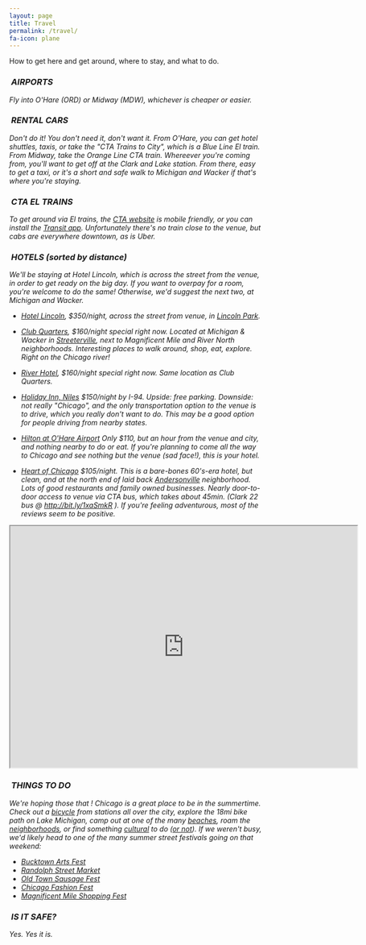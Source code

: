 ```yaml
---
layout: page
title: Travel
permalink: /travel/
fa-icon: plane
---
```


How to get here and get around, where to stay, and what to do.

### <i class="fa fa-plane" />&nbsp;AIRPORTS

Fly into O'Hare (ORD) or Midway (MDW), whichever is cheaper or easier.

### <i class="fa fa-car" />&nbsp;RENTAL CARS

Don't do it! You don't need it, don't want it. From O'Hare, you can get hotel shuttles, taxis, or take the "CTA Trains to City", which is a Blue Line El train. From Midway, take the Orange Line CTA train. Whereever you're coming from, you'll want to get off at the Clark and Lake station. From there, easy to get a taxi, or it's a short and safe walk to Michigan and Wacker if that's where you're staying.

### <i class="fa fa-train" />&nbsp;CTA EL TRAINS

To get around via El trains, the [CTA website](http://www.transitchicago.com/mobile/traintracker.aspx) is mobile friendly, or you can install the [Transit app](http://thetransitapp.com/). Unfortunately there's no train close to the venue, but cabs are everywhere downtown, as is Uber.

### <i class="fa fa-hotel" />&nbsp;HOTELS (sorted by distance)

We'll be staying at Hotel Lincoln, which is across the street from the venue, in order to get ready on the big day. If you want to overpay for a room, you're welcome to do the same! Otherwise, we'd suggest the next two, at Michigan and Wacker.

* [Hotel Lincoln](http://bit.ly/1xaTOnc), $350/night, across the street from venue, in [Lincoln Park](http://www.timeout.com/chicago/lincoln-park).

* [Club Quarters](http://bit.ly/1xaUn0f), $160/night special right now. Located at Michigan &amp; Wacker in [Streeterville](http://www.thechicagoneighborhoods.com/Streeterville), next to Magnificent Mile and River North neighborhoods. Interesting places to walk around, shop, eat, explore. Right on the Chicago river!

* [River Hotel](http://bit.ly/1xaUucg), $160/night special right now. Same location as Club Quarters.

* [Holiday Inn, Niles](http://bit.ly/1xaRJrr)
$150/night by I-94.  Upside: free parking. Downside: not really "Chicago", and the only transportation option to the venue is to drive, which you really don't want to do. This may be a good option for people driving from nearby states.

* [Hilton at O'Hare Airport](http://bit.ly/1xaTy7B)
Only $110, but an hour from the venue and city, and nothing nearby to do or eat. If you're planning to come all the way to Chicago and see nothing but the venue (sad face!), this is your hotel.

* [Heart of Chicago](http://bit.ly/1xaRnAU)
$105/night. This is a bare-bones 60's-era hotel, but clean, and at the north end of laid back
[Andersonville](http://www.chicagomag.com/Chicago-Magazine/January-2013/A-Guide-to-Andersonville-Where-to-Eat-Shop-and-Play/) neighborhood.
Lots of good restaurants and family owned businesses. Nearly door-to-door access to venue via CTA bus, which takes about 45min. (Clark 22 bus @ http://bit.ly/1xaSmkR ). If you're feeling adventurous, most of the reviews seem to be positive.

<iframe src="https://mapsengine.google.com/map/u/0/embed?mid=zbJpQRh0TMTs.kXbxIPPH0OE0" width="690" height="480"></iframe>

<br />

### <i class="fa fa-thumbs-up" />&nbsp;THINGS TO DO

We're hoping those that ! Chicago is a great place to be in the summertime. Check out a [bicycle](https://www.divvybikes.com/) from stations all over the city, explore the 18mi bike path on Lake Michigan, camp out at one of the many [beaches](http://www.chicagotraveler.com/chicago-beaches.htm), roam the [neighborhoods](http://www.chicagomag.com/Chicago-Magazine/Neighborhood-Guides/), or find something [cultural](http://www.chicagoreader.com/chicago/arts-and-culture/Section?oid=939136) to do ([or not](http://www.timeout.com/chicago)). If we weren't busy, we'd likely head to one of the many summer street festivals going on that weekend:

* [Bucktown Arts Fest](http://bucktownartsfest.com/history/)
* [Randolph Street Market ](http://www.randolphstreetmarket.com/randolphstreetmarket/)
* [Old Town Sausage Fest](http://www.sausagekingchicago.com/)
* [Chicago Fashion Fest](http://www.chicagofashionfest.com/)
* [Magnificent Mile Shopping Fest](http://www.themagnificentmile.com/events/shopping-festival/)

### <i class="fa fa-ambulance" />&nbsp;IS IT SAFE?

Yes. Yes it is.
